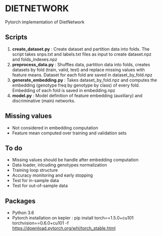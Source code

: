 # DIETNETWORK
Pytorch implementation of DietNetwork
## Scripts
1. **create_dataset.py** : Create dataset and partition data into folds. The script takes snps.txt and labels.txt files as input to create dataset.npz and folds_indexes.npz
2. **preprocess_data.py** : Shuffles data, partition data into folds, creates datasets by fold (train, valid, test) and replace missing values with feature means. Dataset for each fold are saved in dataset_by_fold.npz
3. **generate_embedding.py** : Takes dataset_by_fold.npz and computes the embedding (genotype freq by genotype by class) of every fold. Embedding of each fold is saved in embedding.npz
4. **model.py** : Model definition of feature embedding (auxiliary) and discriminative (main) networks.
## Missing values
- Not considered in embedding computation
- Feature mean computed over training and validation sets
## To do
- Missing values should be handle after embedding computation
- Data loader, inlcuding genotypes normalization
- Training loop structure
- Accuracy monitoring and early stopping
- Test for in-sample data
- Test for out-of-sample data
## Packages
- Python 3.6
- Pytorch installation on kepler :
pip install torch==1.5.0+cu101 torchvision==0.6.0+cu101 -f https://download.pytorch.org/whl/torch_stable.html 
